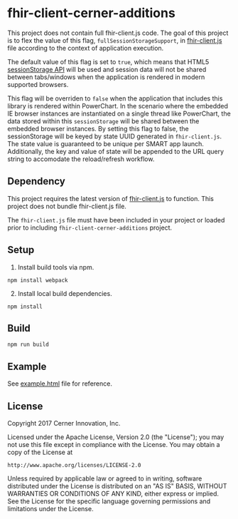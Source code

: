 # fhir-client-cerner-additions

This project does not contain full fhir-client.js code.  The goal of this project is to flex the value of this flag, `fullSessionStorageSupport`, in [fhir-client.js](https://github.com/smart-on-fhir/client-js) file according to the context of application execution.

The default value of this flag is set to `true`, which means that HTML5 [sessionStorage API](https://developer.mozilla.org/en-US/docs/Web/API/Window/sessionStorage) will be used and session data will not be shared between tabs/windows when the application is rendered in modern supported browsers.

This flag will be overriden to `false` when the application that includes this library is rendered within PowerChart.  In the scenario where the embedded IE browser instances are instantiated on a single thread like PowerChart, the data stored within this `sessionStorage` will be shared between the embedded browser instances.  By setting this flag to false, the sessionStorage will be keyed by state UUID generated in `fhir-client.js`.  The state value is guaranteed to be unique per SMART app launch.  Additionally, the key and value of state will be appended to the URL query string to accomodate the reload/refresh workflow.

## Dependency

This project requires the latest version of [fhir-client.js](https://github.com/smart-on-fhir/client-js) to function.  This project does not bundle fhir-client.js file.

The `fhir-client.js` file must have been included in your project or loaded prior to including `fhir-client-cerner-additions` project.

## Setup

1. Install build tools via npm.

```    
npm install webpack
``` 

2. Install local build dependencies.

```
npm install
```
    
## Build

```
npm run build
```

## Example

See [example.html](/example.html) file for reference.

## License

Copyright 2017 Cerner Innovation, Inc.

Licensed under the Apache License, Version 2.0 (the "License");
you may not use this file except in compliance with the License.
You may obtain a copy of the License at

    http://www.apache.org/licenses/LICENSE-2.0

Unless required by applicable law or agreed to in writing, software
distributed under the License is distributed on an "AS IS" BASIS,
WITHOUT WARRANTIES OR CONDITIONS OF ANY KIND, either express or implied.
See the License for the specific language governing permissions and
limitations under the License.